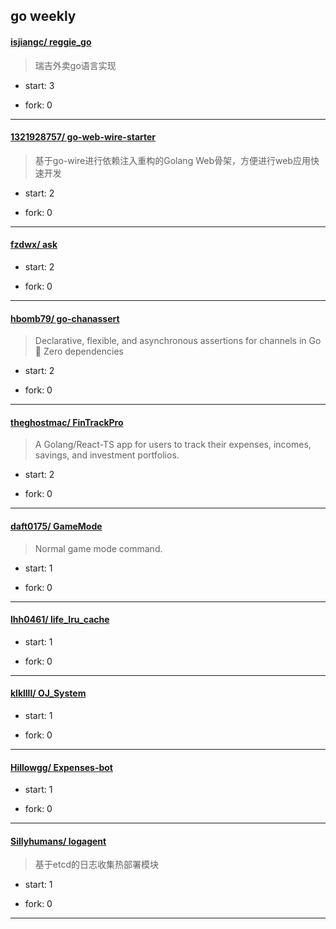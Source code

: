 ## go weekly

#### [isjiangc/ reggie_go](https://github.com/isjiangc/reggie_go)
>  瑞吉外卖go语言实现
+ start: 3
+ fork: 0
---
#### [1321928757/ go-web-wire-starter](https://github.com/1321928757/go-web-wire-starter)
>  基于go-wire进行依赖注入重构的Golang Web骨架，方便进行web应用快速开发
+ start: 2
+ fork: 0
---
#### [fzdwx/ ask](https://github.com/fzdwx/ask)
>  
+ start: 2
+ fork: 0
---
#### [hbomb79/ go-chanassert](https://github.com/hbomb79/go-chanassert)
>  Declarative, flexible, and asynchronous assertions for channels in Go 🎉 Zero dependencies
+ start: 2
+ fork: 0
---
#### [theghostmac/ FinTrackPro](https://github.com/theghostmac/FinTrackPro)
>  A Golang/React-TS app for users to track their expenses, incomes, savings, and investment portfolios.
+ start: 2
+ fork: 0
---
#### [daft0175/ GameMode](https://github.com/daft0175/GameMode)
>  Normal game mode command.
+ start: 1
+ fork: 0
---
#### [lhh0461/ life_lru_cache](https://github.com/lhh0461/life_lru_cache)
>  
+ start: 1
+ fork: 0
---
#### [klkllll/ OJ_System](https://github.com/klkllll/OJ_System)
>  
+ start: 1
+ fork: 0
---
#### [Hillowgg/ Expenses-bot](https://github.com/Hillowgg/Expenses-bot)
>  
+ start: 1
+ fork: 0
---
#### [Sillyhumans/ logagent](https://github.com/Sillyhumans/logagent)
>  基于etcd的日志收集热部署模块
+ start: 1
+ fork: 0
---